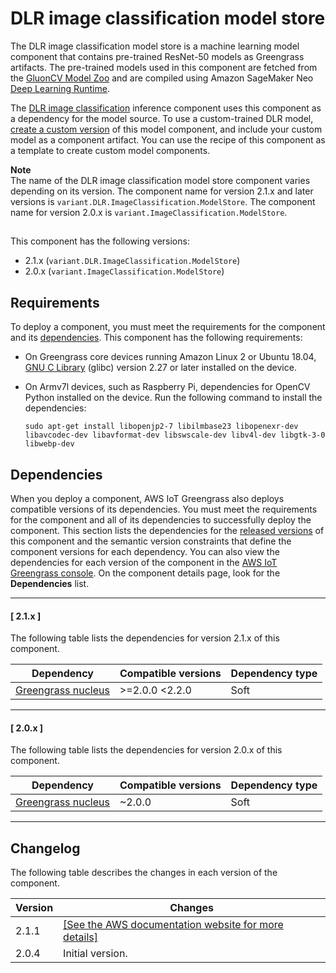 # DLR image classification model store<a name="dlr-image-classification-model-store-component"></a>

The DLR image classification model store is a machine learning model component that contains pre\-trained ResNet\-50 models as Greengrass artifacts\. The pre\-trained models used in this component are fetched from the [GluonCV Model Zoo](https://cv.gluon.ai/model_zoo/index.html) and are compiled using Amazon SageMaker Neo [Deep Learning Runtime](https://github.com/neo-ai/neo-ai-dlr)\.

The [DLR image classification](dlr-image-classification-component.md) inference component uses this component as a dependency for the model source\. To use a custom\-trained DLR model, [create a custom version](ml-customization.md#override-public-model-store) of this model component, and include your custom model as a component artifact\. You can use the recipe of this component as a template to create custom model components\. 

**Note**  
The name of the DLR image classification model store component varies depending on its version\. The component name for version 2\.1\.x and later versions is `variant.DLR.ImageClassification.ModelStore`\. The component name for version 2\.0\.x is `variant.ImageClassification.ModelStore`\.

## <a name="dlr-image-classification-model-store-component-versions"></a>

This component has the following versions:
+ 2\.1\.x \(`variant.DLR.ImageClassification.ModelStore`\) 
+ 2\.0\.x \(`variant.ImageClassification.ModelStore`\) 

## Requirements<a name="dlr-image-classification-model-store-component-requirements"></a>

To deploy a component, you must meet the requirements for the component and its [dependencies](#dlr-image-classification-model-store-component-dependencies)\. This component has the following requirements:<a name="ml-component-requirements"></a>
+ <a name="ml-req-glibc"></a>On Greengrass core devices running Amazon Linux 2 or Ubuntu 18\.04, [GNU C Library](https://www.gnu.org/software/libc/) \(glibc\) version 2\.27 or later installed on the device\.
+ On Armv7l devices, such as Raspberry Pi, dependencies for OpenCV Python installed on the device\. Run the following command to install the dependencies: 

  ```
  sudo apt-get install libopenjp2-7 libilmbase23 libopenexr-dev libavcodec-dev libavformat-dev libswscale-dev libv4l-dev libgtk-3-0 libwebp-dev
  ```

## Dependencies<a name="dlr-image-classification-model-store-component-dependencies"></a>

When you deploy a component, AWS IoT Greengrass also deploys compatible versions of its dependencies\. You must meet the requirements for the component and all of its dependencies to successfully deploy the component\. This section lists the dependencies for the [released versions](#dlr-image-classification-model-store-component-changelog) of this component and the semantic version constraints that define the component versions for each dependency\. You can also view the dependencies for each version of the component in the [AWS IoT Greengrass console](https://console.aws.amazon.com/greengrass)\. On the component details page, look for the **Dependencies** list\.

------
#### [ 2\.1\.x ]

The following table lists the dependencies for version 2\.1\.x of this component\.


| Dependency | Compatible versions | Dependency type | 
| --- | --- | --- | 
| [Greengrass nucleus](greengrass-nucleus-component.md) | >=2\.0\.0 <2\.2\.0 | Soft | 

------
#### [ 2\.0\.x ]

The following table lists the dependencies for version 2\.0\.x of this component\.


| Dependency | Compatible versions | Dependency type | 
| --- | --- | --- | 
| [Greengrass nucleus](greengrass-nucleus-component.md) | \~2\.0\.0 | Soft | 

------

## Changelog<a name="dlr-image-classification-model-store-component-changelog"></a>

The following table describes the changes in each version of the component\.


|  **Version**  |  **Changes**  | 
| --- | --- | 
|  2\.1\.1  |  <a name="changelog-dlr-image-classification-model-store-2.1.1"></a>[\[See the AWS documentation website for more details\]](http://docs.aws.amazon.com/greengrass/v2/developerguide/dlr-image-classification-model-store-component.html)  | 
|  2\.0\.4  |  Initial version\.  | 
